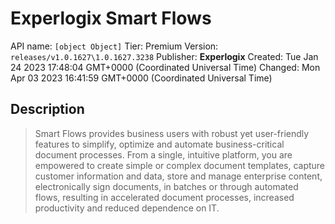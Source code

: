 # Experlogix Smart Flows
API name: `[object Object]`
Tier: Premium
Version: `releases/v1.0.1627\1.0.1627.3238`
Publisher: **Experlogix**
Created: Tue Jan 24 2023 17:48:04 GMT+0000 (Coordinated Universal Time)
Changed: Mon Apr 03 2023 16:41:59 GMT+0000 (Coordinated Universal Time)

## Description
> Smart Flows provides business users with robust yet user-friendly features to simplify, optimize and automate business-critical document processes. From a single, intuitive platform, you are empowered to create simple or complex document templates, capture customer information and data, store and manage enterprise content, electronically sign documents, in batches or through automated flows, resulting in accelerated document processes, increased productivity and reduced dependence on IT.
